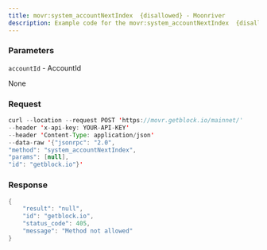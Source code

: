 ```yaml
---
title: movr:system_accountNextIndex  {disallowed} - Moonriver
description: Example code for the movr:system_accountNextIndex  {disallowed} json-rpc method. Сomplete guide on how to use movr:system_accountNextIndex  {disallowed} json-rpc in GetBlock.io Web3 documentation.
---
```


### Parameters


`accountId` - AccountId

None

### Request

``` java
curl --location --request POST 'https://movr.getblock.io/mainnet/' 
--header 'x-api-key: YOUR-API-KEY' 
--header 'Content-Type: application/json' 
--data-raw '{"jsonrpc": "2.0",
"method": "system_accountNextIndex",
"params": [null],
"id": "getblock.io"}'
```

###  Response

``` java
{
    "result": "null",
    "id": "getblock.io",
    "status_code": 405,
    "message": "Method not allowed"
}
```


